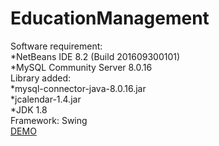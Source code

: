 # EducationManagement

Software requirement:
  <BR>  *NetBeans IDE 8.2 (Build 201609300101)
  <BR>  *MySQL Community Server 8.0.16
<BR>Library added:
  <BR>  *mysql-connector-java-8.0.16.jar
  <BR>  *jcalendar-1.4.jar
  <BR>  *JDK 1.8
<BR>Framework: Swing
<BR>[DEMO](https://youtu.be/Zq4vSvi7mQ0 "DEMO")

